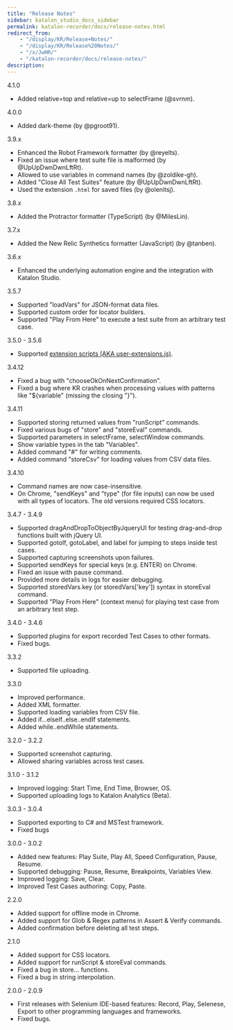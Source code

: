 ```yaml
---
title: "Release Notes" 
sidebar: katalon_studio_docs_sidebar
permalink: katalon-recorder/docs/release-notes.html 
redirect_from:
    - "/display/KR/Release+Notes/"
    - "/display/KR/Release%20Notes/"
    - "/x/JwHR/"
    - "/katalon-recorder/docs/release-notes/"
description: 
---
```


4.1.0

*   Added relative=top and relative=up to selectFrame (@svrnm).

4.0.0

*   Added dark-theme (by @pgroot91).

3.9.x

*   Enhanced the Robot Framework formatter (by @reyelts).
*   Fixed an issue where test suite file is malformed (by @UpUpDwnDwnLftRt).
*   Allowed to use variables in command names (by @zoldike-gh).
*   Added "Close All Test Suites" feature (by @UpUpDwnDwnLftRt).
*   Used the extension `.html` for saved files (by @olenitsj).

3.8.x

*   Added the Protractor formatter (TypeScript) (by @MilesLin).

3.7.x

*   Added the New Relic Synthetics formatter (JavaScript) (by @tanben).

3.6.x

*   Enhanced the underlying automation engine and the integration with Katalon Studio.


3.5.7

*   Supported "loadVars" for JSON-format data files.
*   Supported custom order for locator builders.
*   Supported "Play From Here" to execute a test suite from an arbitrary test case.

3.5.0 - 3.5.6

*   Supported [extension scripts (AKA user-extensions.js)](/display/KR/Extension+Scripts+%28AKA+user-extensions.js%29+for+Custom+Locator+Builders+and+Actions).

3.4.12

*   Fixed a bug with "chooseOkOnNextConfirmation".
*   Fixed a bug where KR crashes when processing values with patterns like "${variable" (missing the closing "}").

3.4.11

*   Supported storing returned values from "runScript" commands.
*   Fixed various bugs of "store" and "storeEval" commands.
*   Supported parameters in selectFrame, selectWindow commands.
*   Show variable types in the tab "Variables".
*   Added command "#" for writing comments.
*   Added command "storeCsv" for loading values from CSV data files.

3.4.10

*   Command names are now case-insensitive.
*   On Chrome, "sendKeys" and "type" (for file inputs) can now be used with all types of locators. The old versions required CSS locators.

3.4.7 - 3.4.9

*   Supported dragAndDropToObjectByJqueryUI for testing drag-and-drop functions built with jQuery UI.
*   Supported gotoIf, gotoLabel, and label for jumping to steps inside test cases.
*   Supported capturing screenshots upon failures.
*   Supported sendKeys for special keys (e.g. ENTER) on Chrome.
*   Fixed an issue with pause command.
*   Provided more details in logs for easier debugging.
*   Supported storedVars.key (or storedVars\['key'\]) syntax in storeEval command.
*   Supported "Play From Here" (context menu) for playing test case from an arbitrary test step.

3.4.0 - 3.4.6

*   Supported plugins for export recorded Test Cases to other formats.
*   Fixed bugs.

3.3.2

*   Supported file uploading.

3.3.0

*   Improved performance.
*   Added XML formatter.
*   Supported loading variables from CSV file.
*   Added if...elseIf..else..endIf statements.
*   Added while..endWhile statements.

3.2.0 - 3.2.2

*   Supported screenshot capturing.
*   Allowed sharing variables across test cases.

3.1.0 - 3.1.2

*   Improved logging: Start Time, End Time, Browser, OS.
*   Supported uploading logs to Katalon Analytics (Beta).

3.0.3 - 3.0.4

*   Supported exporting to C# and MSTest framework.
*   Fixed bugs

3.0.0 - 3.0.2

*   Added new features: Play Suite, Play All, Speed Configuration, Pause, Resume.
*   Supported debugging: Pause, Resume, Breakpoints, Variables View.
*   Improved logging: Save, Clear.
*   Improved Test Cases authoring: Copy, Paste.

2.2.0

*   Added support for offline mode in Chrome.
*   Added support for Glob & Regex patterns in Assert & Verify commands.
*   Added confirmation before deleting all test steps.

2.1.0

*   Added support for CSS locators.
*   Added support for runScript & storeEval commands.
*   Fixed a bug in store… functions.
*   Fixed a bug in string interpolation.

2.0.0 - 2.0.9

*   First releases with Selenium IDE-based features: Record, Play, Selenese, Export to other programming languages and frameworks.
*   Fixed bugs.

